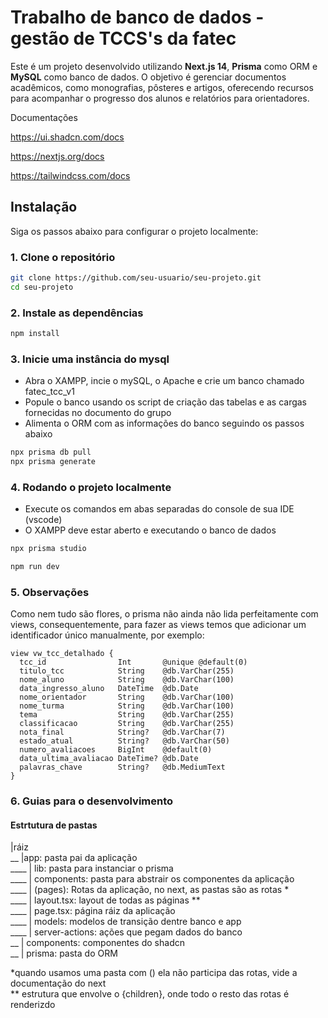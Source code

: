 # Trabalho de banco de dados - gestão de TCCS's da fatec

Este é um projeto desenvolvido utilizando **Next.js 14**, **Prisma** como ORM e **MySQL** como banco de dados. O objetivo é gerenciar documentos acadêmicos, como monografias, pôsteres e artigos, oferecendo recursos para acompanhar o progresso dos alunos e relatórios para orientadores.

Documentações

https://ui.shadcn.com/docs

https://nextjs.org/docs

https://tailwindcss.com/docs

## Instalação

Siga os passos abaixo para configurar o projeto localmente:

### 1. Clone o repositório

```bash
git clone https://github.com/seu-usuario/seu-projeto.git
cd seu-projeto
```

### 2. Instale as dependências

```bash
npm install
```

### 3. Inicie uma instância do mysql

- Abra o XAMPP, incie o mySQL, o Apache e crie um banco chamado fatec_tcc_v1
- Popule o banco usando os script de criação das tabelas e as cargas fornecidas no documento do grupo
- Alimenta o ORM com as informações do banco seguindo os passos abaixo

```bash
npx prisma db pull
npx prisma generate
```

### 4. Rodando o projeto localmente

- Execute os comandos em abas separadas do console de sua IDE (vscode)
- O XAMPP deve estar aberto e executando o banco de dados

```bash
npx prisma studio
```

```bash
npm run dev
```

### 5. Observações

Como nem tudo são flores, o prisma não ainda não lida perfeitamente com views, consequentemente, para fazer as views temos que adicionar um identificador único manualmente, por exemplo:

```tsx
view vw_tcc_detalhado {
  tcc_id                Int       @unique @default(0)
  titulo_tcc            String    @db.VarChar(255)
  nome_aluno            String    @db.VarChar(100)
  data_ingresso_aluno   DateTime  @db.Date
  nome_orientador       String    @db.VarChar(100)
  nome_turma            String    @db.VarChar(100)
  tema                  String    @db.VarChar(255)
  classificacao         String    @db.VarChar(255)
  nota_final            String?   @db.VarChar(7)
  estado_atual          String?   @db.VarChar(50)
  numero_avaliacoes     BigInt    @default(0)
  data_ultima_avaliacao DateTime? @db.Date
  palavras_chave        String?   @db.MediumText
}
```

### 6. Guias para o desenvolvimento

#### Estrtutura de pastas
|ráiz <br/>
__ |app: pasta pai da aplicação <br/>
____ | lib: pasta para instanciar o prisma <br/>
____ | components: pasta para abstrair os componentes da aplicação <br/>
____ | (pages): Rotas da aplicação, no next, as pastas são as rotas * <br/>
____ | layout.tsx: layout de todas as páginas ** <br/>
____ | page.tsx: página ráiz da aplicação <br/>
____ | models: modelos de transição dentre banco e app <br/>
____ | server-actions: ações que pegam dados do banco <br/>
__ | components: componentes do shadcn <br/>
__ | prisma: pasta do ORM <br/>

*quando usamos uma pasta com () ela não participa das rotas, vide a documentação do next <br/>
** estrutura que envolve o {children}, onde todo o resto das rotas é renderizdo 

